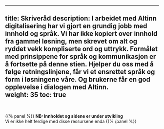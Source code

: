 
---
title: Skriveråd
description: I arbeidet med Altinn digitalisering har vi gjort en grundig jobb med innhold og språk. Vi har ikke kopiert over innhold fra gammel løsning, men skrevet om alt og ryddet vekk kompliserte ord og uttrykk. Formålet med prinsippene for språk og kommunikasjon er å fortsette på denne stien. Hjelper du oss med å følge retningslinjene, får vi et ensrettet språk og form i løsningene våre. Og brukerne får en god opplevelse i dialogen med Altinn.  
weight: 35
toc: true
---
<br>

{{% panel %}}
**NB: Innholdet og sidene er under utvikling**<br>
Vi er ikke helt ferdige med disse ressursene enda
{{% /panel %}}
